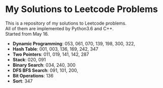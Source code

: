 My Solutions to Leetcode Problems
====
This is a repository of my solutions to Leetcode problems.  
All of them are implemented by Python3.6 and C++.  
Started from May 16.

- **Dynamic Programming**: 053, 061, 070, 139, 198, 300, 322,
- **Hash Table**: 001, 003, 136, 169, 242, 347
- **Two Pointers**: 011, 019, 141, 142, 287
- **Stack**: 020, 091
- **Binary Search**: 034, 240, 300 
- **DFS BFS Search**: 091, 101, 200,
- **Bit Operations**: 136
- **Sort**: 347
